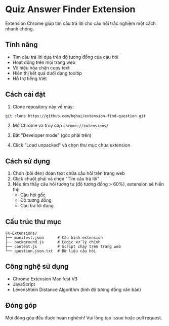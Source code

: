# Quiz Answer Finder Extension

Extension Chrome giúp tìm câu trả lời cho câu hỏi trắc nghiệm một cách nhanh chóng.

## Tính năng

- Tìm câu trả lời dựa trên độ tương đồng của câu hỏi
- Hoạt động trên mọi trang web
- Vô hiệu hóa chặn copy text
- Hiển thị kết quả dưới dạng tooltip
- Hỗ trợ tiếng Việt

## Cách cài đặt

1. Clone repository này về máy:
```bash
git clone https://github.com/hqhai/extension-find-question.git
```

2. Mở Chrome và truy cập `chrome://extensions/`

3. Bật "Developer mode" (góc phải trên)

4. Click "Load unpacked" và chọn thư mục chứa extension

## Cách sử dụng

1. Chọn (bôi đen) đoạn text chứa câu hỏi trên trang web
2. Click chuột phải và chọn "Tìm câu trả lời"
3. Nếu tìm thấy câu hỏi tương tự (độ tương đồng > 60%), extension sẽ hiển thị:
   - Câu hỏi gốc
   - Độ tương đồng
   - Câu trả lời đúng

## Cấu trúc thư mục

```
FK-Extensions/
├── manifest.json      # Cấu hình extension
├── background.js      # Logic xử lý chính
├── content.js         # Script chạy trên trang web
└── question.json.txt  # Dữ liệu câu hỏi
```

## Công nghệ sử dụng

- Chrome Extension Manifest V3
- JavaScript
- Levenshtein Distance Algorithm (tính độ tương đồng văn bản)

## Đóng góp

Mọi đóng góp đều được hoan nghênh! Vui lòng tạo issue hoặc pull request. 
